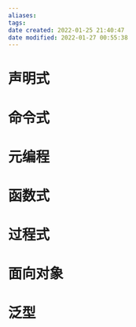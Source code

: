 ```yaml
---
aliases:
tags:
date created: 2022-01-25 21:40:47
date modified: 2022-01-27 00:55:38
---
```


# 声明式

# 命令式

# 元编程

# 函数式

# 过程式

# 面向对象

# 泛型
